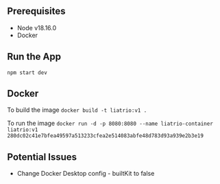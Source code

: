 

## Prerequisites

- Node v18.16.0
- Docker 

## Run the App
`npm start dev`

## Docker

To build the image `docker build -t liatrio:v1 .`

To run the image `docker run -d -p 8080:8080 --name liatrio-container liatrio:v1
280dc02c41e7bfea49597a513233cfea2e514083abfe48d783d93a939e2b3e19`

## Potential Issues
- Change Docker Desktop config - builtKit to false